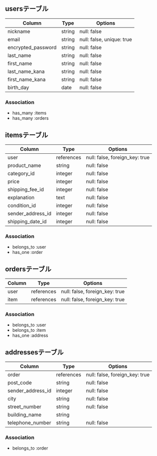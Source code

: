 ## usersテーブル
| Column             | Type    | Options     |
| ------------------ | ------- | ----------- |
| nickname           | string  | null: false |
| email              | string  | null: false, unique: true |
| encrypted_password | string  | null: false |
| last_name          | string  | null: false |
| first_name         | string  | null: false |
| last_name_kana     | string  | null: false |
| first_name_kana    | string  | null: false |
| birth_day          | date    | null: false |

### Association
 - has_many :items
 - has_many :orders

## itemsテーブル
| Column            | Type       | Options                        |
| ----------------- | ---------- | ------------------------------ |
| user              | references | null: false, foreign_key: true |
| product_name      | string     | null: false                    |
| category_id       | integer    | null: false                    |
| price             | integer    | null: false                    |
| shipping_fee_id   | integer    | null: false                    |
| explanation       | text       | null: false                    |
| condition_id      | integer    | null: false                    |
| sender_address_id | integer    | null: false                    |
| shipping_date_id  | integer    | null: false                    |

### Association
 - belongs_to :user
 - has_one :order

## ordersテーブル
| Column | Type       | Options                        |
| ------ | ---------- | ------------------------------ |
| user   | references | null: false, foreign_key: true |
| item   | references | null: false, foreign_key: true |

### Association
 - belongs_to :user
 - belongs_to :item
 - has_one :address

## addressesテーブル
| Column            | Type       | Options                        |
| ----------------- | ---------- | ------------------------------ |
| order             | references | null: false, foreign_key: true |
| post_code         | string     | null: false                    |
| sender_address_id | integer    | null: false                    |
| city              | string     | null: false                    |
| street_number     | string     | null: false                    |
| building_name     | string     |                                |
| telephone_number  | string     | null: false                    |

### Association
 - belongs_to :order

